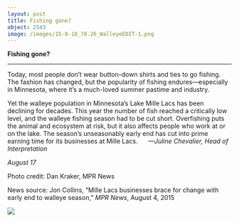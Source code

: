 ```yaml
---
layout: post
title: Fishing gone?
object: 2543
image: /images/15-8-18_78.26_WalleyeEDIT-1.png
---
```

**Fishing gone?**

****

Today, most people don’t wear button-down shirts and ties to go fishing. The fashion has changed, but the popularity of fishing endures—especially in Minnesota, where it’s a much-loved summer pastime and industry. 

Yet the walleye population in Minnesota’s Lake Mille Lacs has been declining for decades. This year the number of fish reached a critically low level, and the walleye fishing season had to be cut short. Overfishing puts the animal and ecosystem at risk, but it also affects people who work at or on the lake. The season’s unseasonably early end has cut into prime earning time for its businesses at Mille Lacs.      *—Juline Chevalier, Head of Interpretation*

*August 17*

Photo credit: Dan Kraker, MPR News

News source: Jon Collins, “Mille Lacs businesses brace for change with early end to walleye season,” *MPR News*, August 4, 2015



![]({{siteurl.base}}/images/15-8-18_78.26_WalleyeEDIT-1.png)
